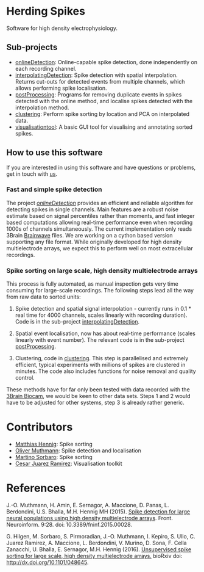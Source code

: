 Herding Spikes
==============

Software for high density electrophysiology.

## Sub-projects

 - [onlineDetection](onlineDetection): Online-capable spike detection, done independently on each recording channel.
 - [interpolatingDetection](interpolatingDetection): Spike detection with spatial interpolation. Returns cut-outs for detected events from multiple channels, which allows performing spike localisation.
 - [postProcessing](postProcessing): Programs for removing duplicate events in spikes detected with the online method, and localise spikes detected with the interpolation method.
 - [clustering](clustering): Perform spike sorting by location and PCA on interpolated data.
 - [visualisationtool](visualisationtool): A basic GUI tool for visualising and annotating sorted spikes.

## How to use this software

If you are interested in using this software and have questions or problems, get in touch with [us](http://homepages.inf.ed.ac.uk/mhennig/index.html).

### Fast and simple spike detection

The project *[onlineDetection](onlineDetection)* provides an efficient and reliable algorithm for detecting spikes in single channels.
Main features are a robust noise estimate based on signal percentiles rather than moments, and fast integer based computations allowing real-time performance even when recording 1000s of channels simultaneously. The current implementation only reads 3Brain [Brainwave](http://www.3brain.com/index.php/5/Downloads) files. We are working on a cython based version supporting any file format. While originally developed for high density multielectrode arrays, we expect this to perform well on most extracellular recordings.

### Spike sorting on large scale, high density multielectrode arrays

This process is fully automated, as manual inspection gets very time consuming for large-scale recordings. The following steps lead all the way from raw data to sorted units:

1. Spike detection and spatial signal interpolation - currently runs in 0.1 * real time for 4000 channels, scales linearly with recording duration). Code is in the sub-project [interpolatingDetection](interpolatingDetection).

2. Spatial event localisation, now has about real-time performance (scales linearly with event number).
The relevant code is in the sub-project  [postProcessing](postProcessing).

3. Clustering, code in [clustering](clustering). This step is parallelised and extremely efficient, typical experiments with millions of spikes are clustered in minutes. The code also includes functions for noise removal and quality control.

These methods have for far only been tested with data recorded with the [3Brain Biocam](http://www.3brain.com/biocam-system), we would be keen to other data sets. Steps 1 and 2 would have to be adjusted for other systems, step 3 is already rather generic.

# Contributors
- [Matthias Hennig](http://homepages.inf.ed.ac.uk/mhennig/index.html): Spike sorting
- [Oliver Muthmann](mailto:ollimuh@googlemail.com): Spike detection and localisation
- [Martino Sorbaro](http://martinosorb.github.io): Spike sorting
- [Cesar Juarez Ramirez](mailto:cesaripn2@gmail.com): Visualisation toolkit

# References

J.-O. Muthmann, H. Amin, E. Sernagor, A. Maccione, D. Panas, L. Berdondini, U.S. Bhalla, M.H. Hennig MH (2015). [Spike detection for large neural populations using high density multielectrode arrays](http://journal.frontiersin.org/article/10.3389/fninf.2015.00028/abstract). Front. Neuroinform. 9:28. doi: 10.3389/fninf.2015.00028.

G. Hilgen, M. Sorbaro, S. Pirmoradian, J.-O. Muthmann, I. Kepiro, S. Ullo, C. Juarez Ramirez, A. Maccione, L. Berdondini, V. Murino, D. Sona, F. Cella Zanacchi, U. Bhalla, E. Sernagor, M.H. Hennig (2016). [Unsupervised spike sorting for large scale, high density multielectrode arrays.](http://dx.doi.org/10.1101/048645) bioRxiv doi: http://dx.doi.org/10.1101/048645.
